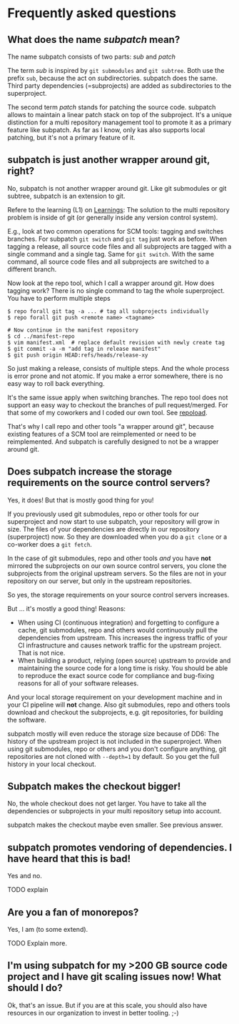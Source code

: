 # Frequently asked questions

## What does the name *subpatch* mean?

The name subpatch consists of two parts: *sub* and *patch*

The term *sub* is inspired by `git submodules` and `git subtree`. Both use the
prefix `sub`, because the act on *sub*directories. subpatch does the same.
Third party dependencies (=subprojects) are added as subdirectories to the
superproject.

The second term *patch* stands for patching the source code. subpatch allows to
maintain a linear patch stack on top of the subproject. It's a unique
distinction for a multi repository management tool to promote it as a primary
feature like subpatch.  As far as I know, only kas also supports local
patching, but it's not a primary feature of it.


## subpatch is just another wrapper around git, right?

No, subpatch is not another wrapper around git. Like git submodules or git
subtree, subpatch is an extension to git.

Refere to the learning (L1) on [Learnings](learnings.md): The
solution to the multi repository problem is inside of git (or generally inside
any version control system).

E.g., look at two common operations for SCM tools: tagging and switches
branches. For subpatch `git switch` and `git tag` just work as before. When
tagging a release, all source code files and all subprojects are tagged with a
single command and a single tag. Same for `git switch`. With the same command,
all source code files and all subprojects are switched to a different branch.

Now look at the repo tool, which I call a wrapper around git. How does tagging
work? There is no single command to tag the whole superproject. You have to
perform multiple steps

    $ repo forall git tag -a ... # tag all subprojects individually
    $ repo forall git push <remote name> <tagname>

    # Now continue in the manifest repository
    $ cd ../manifest-repo
    $ vim manifest.xml  # replace default revision with newly create tag
    $ git commit -a -m "add tag in release manifest"
    $ git push origin HEAD:refs/heads/release-xy

So just making a release, consists of multiple steps. And the whole process is
error prone and not atomic. If you make a error somewhere, there is no easy way
to roll back everything.

It's the same issue apply when switching branches. The repo tool does not
support an easy way to checkout the branches of pull request/merged. For that
some of my coworkers and I coded our own tool. See
[repoload](https://github.com/lengfeld/repoload).

That's why I call repo and other tools "a wrapper around git", because existing
features of a SCM tool are reimplemented or need to be reimplemented. And
subpatch is carefully designed to not be a wrapper around git.


## Does subpatch increase the storage requirements on the source control servers?

Yes, it does! But that is mostly good thing for you!

If you previously used git submodules, repo or other tools for our superproject and now
start to use subpatch, your repository will grow in size. The files of your
dependencies are directly in our repository (superproject) now. So they are
downloaded when you do a `git clone` or a co-worker does a `git fetch`.

In the case of git submodules, repo and other tools _and_ you have __not__
mirrored the subprojects on our own source control servers, you clone the
subprojects from the original upstream servers. So the files are not in your
repository on our server, but only in the upstream repositories.

So yes, the storage requirements on your source control servers increases.

But … it's mostly a good thing! Reasons:

* When using CI (continuous integration) and forgetting to configure a cache,
  git submodules, repo and others would continuously pull the dependencies from
  upstream. This increases the ingress traffic of your CI infrastructure and
  causes network traffic for the upstream project. That is not nice.
* When building a product, relying (open source) upstream to provide and
  maintaining the source code for a long time is risky. You should be able to
  reproduce the exact source code for compliance and bug-fixing reasons for all
  of your software releases.

And your local storage requirement on your development machine and in your CI
pipeline will __not__ change. Also git submodules, repo and others tools
download and checkout the subprojects, e.g. git repositories, for building the
software.

subpatch mostly will even reduce the storage size because of DD6: The history
of the upstream project is not included in the superproject. When using git
submodules, repo or others and you don't configure anything, git repositories
are not cloned with `--depth=1` by default. So you get the full history in your
local checkout.

## Subpatch makes the checkout bigger!

No, the whole checkout does not get larger. You have to take all the
dependencies or subprojects in your multi repository setup into account.

subpatch makes the checkout maybe even smaller. See previous answer.



## subpatch promotes vendoring of dependencies. I have heard that this is bad!

Yes and no.

TODO explain


## Are you a fan of monorepos?

Yes, I am (to some extend).

TODO Explain more.


## I'm using subpatch for my >200 GB source code project and I have git scaling issues now! What should I do?

Ok, that's an issue. But if you are at this scale, you should also have
resources in our organization to invest in better tooling. ;-)
